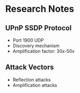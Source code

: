 ﻿# Research Notes

## UPnP SSDP Protocol
- Port 1900 UDP
- Discovery mechanism
- Amplification factor: 30x-50x

## Attack Vectors
- Reflection attacks
- Amplification attacks
